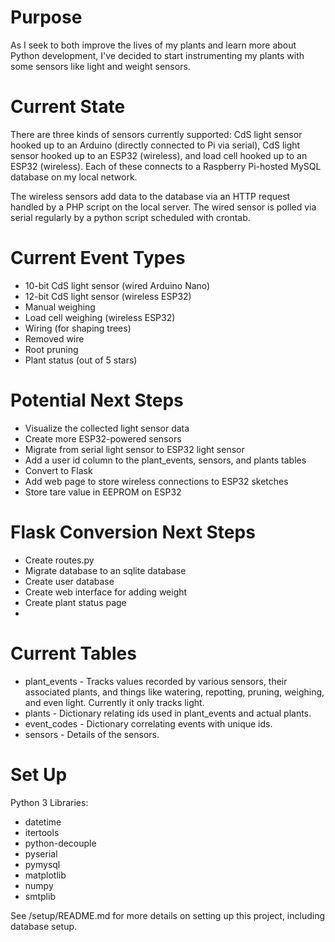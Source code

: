 # Purpose
As I seek to both improve the lives of my plants and learn more about Python development, I've decided to start instrumenting my plants with some sensors like light and weight sensors.

# Current State
There are three kinds of sensors currently supported: CdS light sensor hooked up to an Arduino (directly connected to Pi via serial), CdS light sensor hooked up to an ESP32 (wireless), and load cell hooked up to an ESP32 (wireless). Each of these connects to a Raspberry Pi-hosted MySQL database on my local network.

The wireless sensors add data to the database via an HTTP request handled by a PHP script on the local server. The wired sensor is polled via serial regularly by a python script scheduled with crontab.

# Current Event Types
* 10-bit CdS light sensor (wired Arduino Nano)
* 12-bit CdS light sensor (wireless ESP32)
* Manual weighing
* Load cell weighing (wireless ESP32)
* Wiring (for shaping trees)
* Removed wire
* Root pruning
* Plant status (out of 5 stars)

# Potential Next Steps
* Visualize the collected light sensor data
* Create more ESP32-powered sensors
* Migrate from serial light sensor to ESP32 light sensor
* Add a user id column to the plant_events, sensors, and plants tables
* Convert to Flask
* Add web page to store wireless connections to ESP32 sketches
* Store tare value in EEPROM on ESP32

# Flask Conversion Next Steps
* Create routes.py
* Migrate database to an sqlite database
* Create user database
* Create web interface for adding weight
* Create plant status page
* 

# Current Tables
* plant_events - Tracks values recorded by various sensors, their associated plants, and things like watering, repotting, pruning, weighing, and even light. Currently it only tracks light.
* plants - Dictionary relating ids used in plant_events and actual plants.
* event_codes - Dictionary correlating events with unique ids.
* sensors - Details of the sensors.


# Set Up
Python 3 Libraries:
* datetime
* itertools
* python-decouple
* pyserial
* pymysql
* matplotlib
* numpy
* smtplib

See /setup/README.md for more details on setting up this project, including database setup.
